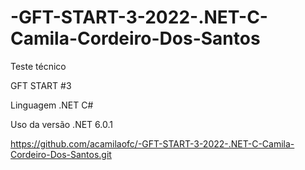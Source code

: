 # -GFT-START-3-2022-.NET-C-Camila-Cordeiro-Dos-Santos

Teste técnico

GFT START #3

Linguagem .NET C#

Uso da versão .NET 6.0.1

https://github.com/acamilaofc/-GFT-START-3-2022-.NET-C-Camila-Cordeiro-Dos-Santos.git
